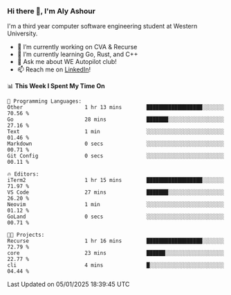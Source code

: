 ### Hi there 👋, I'm Aly Ashour
I'm a third year computer software engineering student at Western University.

- 🔭 I’m currently working on CVA & Recurse
- 🌱 I’m currently learning Go, Rust, and C++
- 💬 Ask me about WE Autopilot club!
- 📫 Reach me on [LinkedIn](https://www.linkedin.com/in/alymashour/)!
  
<!--START_SECTION:waka-->
📊 **This Week I Spent My Time On** 

```text
💬 Programming Languages: 
Other                    1 hr 13 mins        ██████████████████░░░░░░░   70.56 % 
Go                       28 mins             ███████░░░░░░░░░░░░░░░░░░   27.16 % 
Text                     1 min               ░░░░░░░░░░░░░░░░░░░░░░░░░   01.46 % 
Markdown                 0 secs              ░░░░░░░░░░░░░░░░░░░░░░░░░   00.71 % 
Git Config               0 secs              ░░░░░░░░░░░░░░░░░░░░░░░░░   00.11 % 

🔥 Editors: 
iTerm2                   1 hr 15 mins        ██████████████████░░░░░░░   71.97 % 
VS Code                  27 mins             ███████░░░░░░░░░░░░░░░░░░   26.20 % 
Neovim                   1 min               ░░░░░░░░░░░░░░░░░░░░░░░░░   01.12 % 
GoLand                   0 secs              ░░░░░░░░░░░░░░░░░░░░░░░░░   00.71 % 

🐱‍💻 Projects: 
Recurse                  1 hr 16 mins        ██████████████████░░░░░░░   72.79 % 
core                     23 mins             ██████░░░░░░░░░░░░░░░░░░░   22.77 % 
cli                      4 mins              █░░░░░░░░░░░░░░░░░░░░░░░░   04.44 % 
```


 Last Updated on 05/01/2025 18:39:45 UTC
<!--END_SECTION:waka-->
